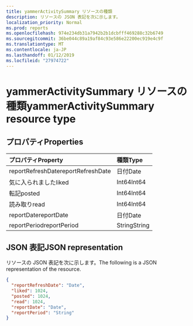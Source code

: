 ```yaml
---
title: yammerActivitySummary リソースの種類
description: リソースの JSON 表記を次に示します。
localization_priority: Normal
ms.prod: reports
ms.openlocfilehash: 974e234db31a7942b2b1dcbfff469288c32b6749
ms.sourcegitcommit: 36be044c89a19af84c93e586e22200ec919e4c9f
ms.translationtype: MT
ms.contentlocale: ja-JP
ms.lasthandoff: 01/12/2019
ms.locfileid: "27974722"
---
```

# <a name="yammeractivitysummary-resource-type"></a><span data-ttu-id="3373f-103">yammerActivitySummary リソースの種類</span><span class="sxs-lookup"><span data-stu-id="3373f-103">yammerActivitySummary resource type</span></span>

## <a name="properties"></a><span data-ttu-id="3373f-104">プロパティ</span><span class="sxs-lookup"><span data-stu-id="3373f-104">Properties</span></span>

| <span data-ttu-id="3373f-105">プロパティ</span><span class="sxs-lookup"><span data-stu-id="3373f-105">Property</span></span>          | <span data-ttu-id="3373f-106">種類</span><span class="sxs-lookup"><span data-stu-id="3373f-106">Type</span></span>   |
| :---------------- | :----- |
| <span data-ttu-id="3373f-107">reportRefreshDate</span><span class="sxs-lookup"><span data-stu-id="3373f-107">reportRefreshDate</span></span> | <span data-ttu-id="3373f-108">日付</span><span class="sxs-lookup"><span data-stu-id="3373f-108">Date</span></span>   |
| <span data-ttu-id="3373f-109">気に入られました</span><span class="sxs-lookup"><span data-stu-id="3373f-109">liked</span></span>             | <span data-ttu-id="3373f-110">Int64</span><span class="sxs-lookup"><span data-stu-id="3373f-110">Int64</span></span>  |
| <span data-ttu-id="3373f-111">転記</span><span class="sxs-lookup"><span data-stu-id="3373f-111">posted</span></span>            | <span data-ttu-id="3373f-112">Int64</span><span class="sxs-lookup"><span data-stu-id="3373f-112">Int64</span></span>  |
| <span data-ttu-id="3373f-113">読み取り</span><span class="sxs-lookup"><span data-stu-id="3373f-113">read</span></span>              | <span data-ttu-id="3373f-114">Int64</span><span class="sxs-lookup"><span data-stu-id="3373f-114">Int64</span></span>  |
| <span data-ttu-id="3373f-115">reportDate</span><span class="sxs-lookup"><span data-stu-id="3373f-115">reportDate</span></span>        | <span data-ttu-id="3373f-116">日付</span><span class="sxs-lookup"><span data-stu-id="3373f-116">Date</span></span>   |
| <span data-ttu-id="3373f-117">reportPeriod</span><span class="sxs-lookup"><span data-stu-id="3373f-117">reportPeriod</span></span>      | <span data-ttu-id="3373f-118">String</span><span class="sxs-lookup"><span data-stu-id="3373f-118">String</span></span> |

## <a name="json-representation"></a><span data-ttu-id="3373f-119">JSON 表記</span><span class="sxs-lookup"><span data-stu-id="3373f-119">JSON representation</span></span>

<span data-ttu-id="3373f-120">リソースの JSON 表記を次に示します。</span><span class="sxs-lookup"><span data-stu-id="3373f-120">The following is a JSON representation of the resource.</span></span>

<!-- {
  "blockType": "resource",
  "@odata.type": "microsoft.graph.yammerActivitySummary"
} -->

```json
{
  "reportRefreshDate": "Date", 
  "liked": 1024, 
  "posted": 1024, 
  "read": 1024, 
  "reportDate": "Date", 
  "reportPeriod": "String"
}
```
